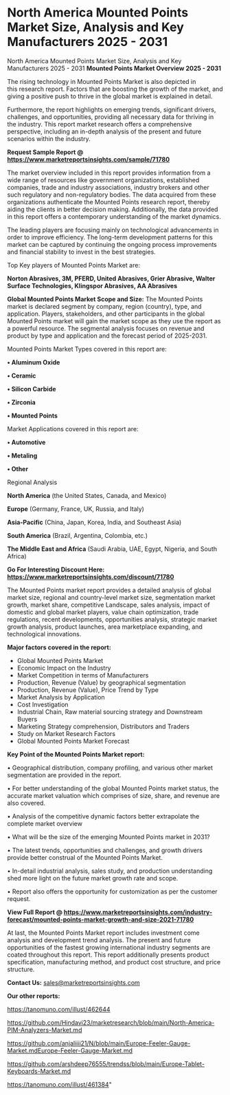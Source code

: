 # North America Mounted Points Market Size, Analysis and Key Manufacturers 2025 - 2031
North America Mounted Points Market Size, Analysis and Key Manufacturers 2025 - 2031
<Strong> Mounted Points Market Overview 2025 - 2031</strong>

The rising technology in Mounted Points Market is also depicted in this research report. Factors that are boosting the growth of the market, and giving a positive push to thrive in the global market is explained in detail.

Furthermore, the report highlights on emerging trends, significant drivers, challenges, and opportunities, providing all necessary data for thriving in the industry. This report market research offers a comprehensive perspective, including an in-depth analysis of the present and future scenarios within the industry.

<strong>Request Sample Report @ <a href=https://www.marketreportsinsights.com/sample/71780>https://www.marketreportsinsights.com/sample/71780</a></strong>

The market overview included in this report provides information from a wide range of resources like government organizations, established companies, trade and industry associations, industry brokers and other such regulatory and non-regulatory bodies. The data acquired from these organizations authenticate the Mounted Points research report, thereby aiding the clients in better decision making. Additionally, the data provided in this report offers a contemporary understanding of the market dynamics.

The leading players are focusing mainly on technological advancements in order to improve efficiency. The long-term development patterns for this market can be captured by continuing the ongoing process improvements and financial stability to invest in the best strategies.

Top Key players of Mounted Points Market are:

<strong>Norton Abrasives, 3M, PFERD, United Abrasives, Grier Abrasive, Walter Surface Technologies, Klingspor Abrasives, AA Abrasives</strong>

<strong><b>Global Mounted Points Market Scope and Size:</b></strong>
The Mounted Points market is declared segment by company, region (country), type, and application. Players, stakeholders, and other participants in the global Mounted Points market will gain the market scope as they use the report as a powerful resource. The segmental analysis focuses on revenue and product by type and application and the forecast period of 2025-2031.

Mounted Points Market Types covered in this report are:

<strong>• Aluminum Oxide

• Ceramic

• Silicon Carbide

• Zirconia

• Mounted Points</strong>

Market Applications covered in this report are:

<strong>• Automotive

• Metaling

• Other</strong> 

Regional Analysis

<strong>North America</strong> (the United States, Canada, and Mexico)

<strong>Europe</strong> (Germany, France, UK, Russia, and Italy)

<strong>Asia-Pacific</strong> (China, Japan, Korea, India, and Southeast Asia)

<strong>South America</strong> (Brazil, Argentina, Colombia, etc.)

<strong>The Middle East and Africa</strong> (Saudi Arabia, UAE, Egypt, Nigeria, and South Africa)

<strong>Go For Interesting Discount Here: <a href=https://www.marketreportsinsights.com/discount/71780>https://www.marketreportsinsights.com/discount/71780</a></strong>

The Mounted Points market report provides a detailed analysis of global market size, regional and country-level market size, segmentation market growth, market share, competitive Landscape, sales analysis, impact of domestic and global market players, value chain optimization, trade regulations, recent developments, opportunities analysis, strategic market growth analysis, product launches, area marketplace expanding, and technological innovations.

<strong><b>Major factors covered in the report:</b></strong>
<ul>
  <li>Global Mounted Points Market </li>
  <li>Economic Impact on the Industry</li>
  <li>Market Competition in terms of Manufacturers</li>
  <li>Production, Revenue (Value) by geographical segmentation</li>
  <li>Production, Revenue (Value), Price Trend by Type</li>
  <li>Market Analysis by Application</li>
  <li>Cost Investigation</li>
  <li>Industrial Chain, Raw material sourcing strategy and Downstream Buyers</li>
  <li>Marketing Strategy comprehension, Distributors and Traders</li>
  <li>Study on Market Research Factors</li>
  <li>Global Mounted Points Market Forecast</li>
</ul>

<strong><b>Key Point of the Mounted Points Market report:</b></strong>

• Geographical distribution, company profiling, and various other market segmentation are provided in the report.

• For better understanding of the global Mounted Points market status, the accurate market valuation which comprises of size, share, and revenue are also covered.

• Analysis of the competitive dynamic factors better extrapolate the complete market overview

• What will be the size of the emerging Mounted Points market in 2031?

• The latest trends, opportunities and challenges, and growth drivers provide better construal of the Mounted Points Market.

• In-detail industrial analysis, sales study, and production understanding shed more light on the future market growth rate and scope.

• Report also offers the opportunity for customization as per the customer request.

<strong><b>View Full Report @ <a href=https://www.marketreportsinsights.com/industry-forecast/mounted-points-market-growth-and-size-2021-71780>https://www.marketreportsinsights.com/industry-forecast/mounted-points-market-growth-and-size-2021-71780</a></b></strong>


At last, the Mounted Points Market report includes investment come analysis and development trend analysis. The present and future opportunities of the fastest growing international industry segments are coated throughout this report. This report additionally presents product specification, manufacturing method, and product cost structure, and price structure.

<strong>Contact Us:</strong>
sales@marketreportsinsights.com

<strong>Our other reports:</strong>

<a href=https://tanomuno.com/illust/462644>https://tanomuno.com/illust/462644</a>

<a href=https://github.com/Hindavi23/marketresearch/blob/main/North-America-PIM-Analyzers-Market.md>https://github.com/Hindavi23/marketresearch/blob/main/North-America-PIM-Analyzers-Market.md</a>

<a href=https://github.com/anjaliiii21/N/blob/main/Europe-Feeler-Gauge-Market.mdEurope-Feeler-Gauge-Market.md>https://github.com/anjaliiii21/N/blob/main/Europe-Feeler-Gauge-Market.mdEurope-Feeler-Gauge-Market.md</a>

<a href=https://github.com/arshdeep76555/trendss/blob/main/Europe-Tablet-Keyboards-Market.md>https://github.com/arshdeep76555/trendss/blob/main/Europe-Tablet-Keyboards-Market.md</a>

<a href=https://tanomuno.com/illust/461384>https://tanomuno.com/illust/461384</a>"
